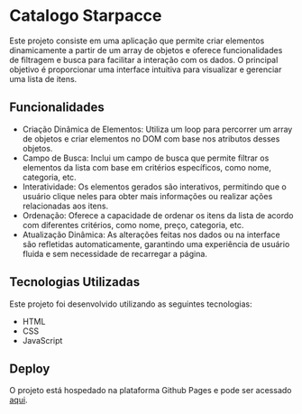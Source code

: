 # Catalogo Starpacce

Este projeto consiste em uma aplicação que permite criar elementos dinamicamente a partir de um array de objetos e oferece funcionalidades de filtragem e busca para facilitar a interação com os dados. O principal objetivo é proporcionar uma interface intuitiva para visualizar e gerenciar uma lista de itens.

## Funcionalidades

- Criação Dinâmica de Elementos: Utiliza um loop para percorrer um array de objetos e criar elementos no DOM com base nos atributos desses objetos.
- Campo de Busca: Inclui um campo de busca que permite filtrar os elementos da lista com base em critérios específicos, como nome, categoria, etc.
- Interatividade: Os elementos gerados são interativos, permitindo que o usuário clique neles para obter mais informações ou realizar ações relacionadas aos itens.
- Ordenação: Oferece a capacidade de ordenar os itens da lista de acordo com diferentes critérios, como nome, preço, categoria, etc.
- Atualização Dinâmica: As alterações feitas nos dados ou na interface são refletidas automaticamente, garantindo uma experiência de usuário fluida e sem necessidade de recarregar a página.

## Tecnologias Utilizadas

Este projeto foi desenvolvido utilizando as seguintes tecnologias:

- HTML
- CSS
- JavaScript

## Deploy

O projeto está hospedado na plataforma Github Pages e pode ser acessado [aqui](https://ebertryan.github.io/Catalogo-Starpacce/).
